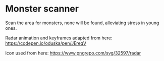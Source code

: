 # Monster scanner

Scan the area for monsters, none will be found, alleviating stress in young ones.

Radar animation and keyframes adapted from here:
https://codepen.io/oduska/pen/JEreqV

Icon used from here:
https://www.pngrepo.com/svg/32597/radar